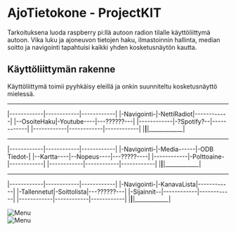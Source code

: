 # AjoTietokone - ProjectKIT
Tarkoituksena luoda raspberry pi:llä autoon radion tilalle käyttöliittymä autoon. Vika luku ja ajoneuvon tietojen haku, ilmastoinnin hallinta, median soitto ja navigointi tapahtuisi kaikki yhden kosketusnäytön kautta.

## Käyttöliittymän rakenne

Käyttöliittymä toimii pyyhkäisy eleillä ja onkin suunniteltu kosketusnäyttö mielessä.
 ____________ ____________ ____________
|------------|------------|------------|
|-Navigointi-|-NettiRadiot|------------|
|--OsoiteHaku|-Youtube----|---??????---|
|------------|-?Spotify?--|------------|
|------------|------------|------------|
|____________|____________|____________|
 ____________ ____________ ____________
|------------|------------|------------|
|-Navigointi-|-Media------|-ODB Tiedot-|
|--Kartta----|--Nopeus----|---?????----|
|------------|-Polttoaine-|------------|
|------------|------------|------------|
|____________|____________|____________|
 ____________ ____________ ____________
|------------|------------|------------|
|-Navigointi-|-KanavaLista|------------|
|-Tallennetut|-Soittolista|---??????---|
|-Sijainnit--|------------|------------|
|------------|------------|------------|
|____________|____________|____________|

![Menu](https://izba.ovh/img/AjoTietokoneMenu.gif)  
![Menu](https://izba.ovh/img/AjoTietokoneSettings.gif)
